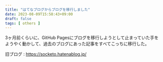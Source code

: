 ```yaml
---
title: "はてなブログからブログを移行しました"
date: 2023-08-09T15:58:43+09:00
draft: false
tags: [ others ]
---
```


3ヶ月前くらいに、GitHub Pagesにブログを移行しようとして止まっていた手をようやく動かして、過去のブログにあった記事をすべてこっちに移行した。

旧ブログ : https://socketo.hatenablog.jp/
